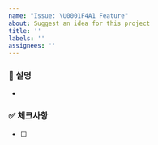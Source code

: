 ```yaml
---
name: "Issue: \U0001F4A1 Feature"
about: Suggest an idea for this project
title: ''
labels: ''
assignees: ''
---
```


### 📝 설명

-

### ✅ 체크사항

- [ ]
